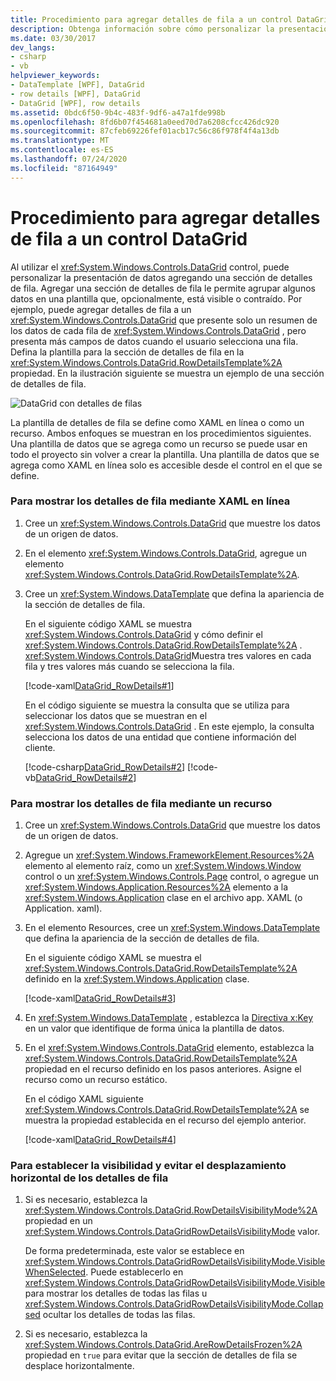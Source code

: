 ```yaml
---
title: Procedimiento para agregar detalles de fila a un control DataGrid
description: Obtenga información sobre cómo personalizar la presentación de datos al usar el control DataGrid Windows Presentation Foundation agregando una sección de detalles de fila.
ms.date: 03/30/2017
dev_langs:
- csharp
- vb
helpviewer_keywords:
- DataTemplate [WPF], DataGrid
- row details [WPF], DataGrid
- DataGrid [WPF], row details
ms.assetid: 0bdc6f50-9b4c-483f-9df6-a47a1fde998b
ms.openlocfilehash: 8fd6b07f454681a0eed70d7a6208cfcc426dc920
ms.sourcegitcommit: 87cfeb69226fef01acb17c56c86f978f4f4a13db
ms.translationtype: MT
ms.contentlocale: es-ES
ms.lasthandoff: 07/24/2020
ms.locfileid: "87164949"
---
```

# <a name="how-to-add-row-details-to-a-datagrid-control"></a>Procedimiento para agregar detalles de fila a un control DataGrid
Al utilizar el <xref:System.Windows.Controls.DataGrid> control, puede personalizar la presentación de datos agregando una sección de detalles de fila. Agregar una sección de detalles de fila le permite agrupar algunos datos en una plantilla que, opcionalmente, está visible o contraído. Por ejemplo, puede agregar detalles de fila a un <xref:System.Windows.Controls.DataGrid> que presente solo un resumen de los datos de cada fila de <xref:System.Windows.Controls.DataGrid> , pero presenta más campos de datos cuando el usuario selecciona una fila. Defina la plantilla para la sección de detalles de fila en la <xref:System.Windows.Controls.DataGrid.RowDetailsTemplate%2A> propiedad. En la ilustración siguiente se muestra un ejemplo de una sección de detalles de fila.  
  
 ![DataGrid con detalles de filas](./media/ndp-rowdetails.png "NDP_RowDetails")  
  
 La plantilla de detalles de fila se define como XAML en línea o como un recurso. Ambos enfoques se muestran en los procedimientos siguientes. Una plantilla de datos que se agrega como un recurso se puede usar en todo el proyecto sin volver a crear la plantilla. Una plantilla de datos que se agrega como XAML en línea solo es accesible desde el control en el que se define.  
  
### <a name="to-display-row-details-by-using-inline-xaml"></a>Para mostrar los detalles de fila mediante XAML en línea  
  
1. Cree un <xref:System.Windows.Controls.DataGrid> que muestre los datos de un origen de datos.  
  
2. En el elemento <xref:System.Windows.Controls.DataGrid>, agregue un elemento <xref:System.Windows.Controls.DataGrid.RowDetailsTemplate%2A>.  
  
3. Cree un <xref:System.Windows.DataTemplate> que defina la apariencia de la sección de detalles de fila.  
  
     En el siguiente código XAML se muestra <xref:System.Windows.Controls.DataGrid> y cómo definir el <xref:System.Windows.Controls.DataGrid.RowDetailsTemplate%2A> . <xref:System.Windows.Controls.DataGrid>Muestra tres valores en cada fila y tres valores más cuando se selecciona la fila.  
  
     [!code-xaml[DataGrid_RowDetails#1](~/samples/snippets/csharp/VS_Snippets_Wpf/datagrid_rowdetails/cs/mainwindow.xaml#1)]  
  
     En el código siguiente se muestra la consulta que se utiliza para seleccionar los datos que se muestran en el <xref:System.Windows.Controls.DataGrid> . En este ejemplo, la consulta selecciona los datos de una entidad que contiene información del cliente.  
  
     [!code-csharp[DataGrid_RowDetails#2](~/samples/snippets/csharp/VS_Snippets_Wpf/datagrid_rowdetails/cs/mainwindow.xaml.cs#2)]
     [!code-vb[DataGrid_RowDetails#2](~/samples/snippets/visualbasic/VS_Snippets_Wpf/datagrid_rowdetails/vb/mainwindow.xaml.vb#2)]  
  
### <a name="to-display-row-details-by-using-a-resource"></a>Para mostrar los detalles de fila mediante un recurso  
  
1. Cree un <xref:System.Windows.Controls.DataGrid> que muestre los datos de un origen de datos.  
  
2. Agregue un <xref:System.Windows.FrameworkElement.Resources%2A> elemento al elemento raíz, como un <xref:System.Windows.Window> control o un <xref:System.Windows.Controls.Page> control, o agregue un <xref:System.Windows.Application.Resources%2A> elemento a la <xref:System.Windows.Application> clase en el archivo app. XAML (o Application. xaml).  
  
3. En el elemento Resources, cree un <xref:System.Windows.DataTemplate> que defina la apariencia de la sección de detalles de fila.  
  
     En el siguiente código XAML se muestra el <xref:System.Windows.Controls.DataGrid.RowDetailsTemplate%2A> definido en la <xref:System.Windows.Application> clase.  
  
     [!code-xaml[DataGrid_RowDetails#3](~/samples/snippets/csharp/VS_Snippets_Wpf/datagrid_rowdetails/cs/app.xaml#3)]  
  
4. En <xref:System.Windows.DataTemplate> , establezca la [Directiva x:Key](../../../desktop-wpf/xaml-services/xkey-directive.md) en un valor que identifique de forma única la plantilla de datos.  
  
5. En el <xref:System.Windows.Controls.DataGrid> elemento, establezca la <xref:System.Windows.Controls.DataGrid.RowDetailsTemplate%2A> propiedad en el recurso definido en los pasos anteriores. Asigne el recurso como un recurso estático.  
  
     En el código XAML siguiente <xref:System.Windows.Controls.DataGrid.RowDetailsTemplate%2A> se muestra la propiedad establecida en el recurso del ejemplo anterior.  
  
     [!code-xaml[DataGrid_RowDetails#4](~/samples/snippets/csharp/VS_Snippets_Wpf/datagrid_rowdetails/cs/window2.xaml#4)]  
  
### <a name="to-set-visibility-and-prevent-horizontal-scrolling-for-row-details"></a>Para establecer la visibilidad y evitar el desplazamiento horizontal de los detalles de fila  
  
1. Si es necesario, establezca la <xref:System.Windows.Controls.DataGrid.RowDetailsVisibilityMode%2A> propiedad en un <xref:System.Windows.Controls.DataGridRowDetailsVisibilityMode> valor.  
  
     De forma predeterminada, este valor se establece en <xref:System.Windows.Controls.DataGridRowDetailsVisibilityMode.VisibleWhenSelected>. Puede establecerlo en <xref:System.Windows.Controls.DataGridRowDetailsVisibilityMode.Visible> para mostrar los detalles de todas las filas u <xref:System.Windows.Controls.DataGridRowDetailsVisibilityMode.Collapsed> ocultar los detalles de todas las filas.  
  
2. Si es necesario, establezca la <xref:System.Windows.Controls.DataGrid.AreRowDetailsFrozen%2A> propiedad en `true` para evitar que la sección de detalles de fila se desplace horizontalmente.
